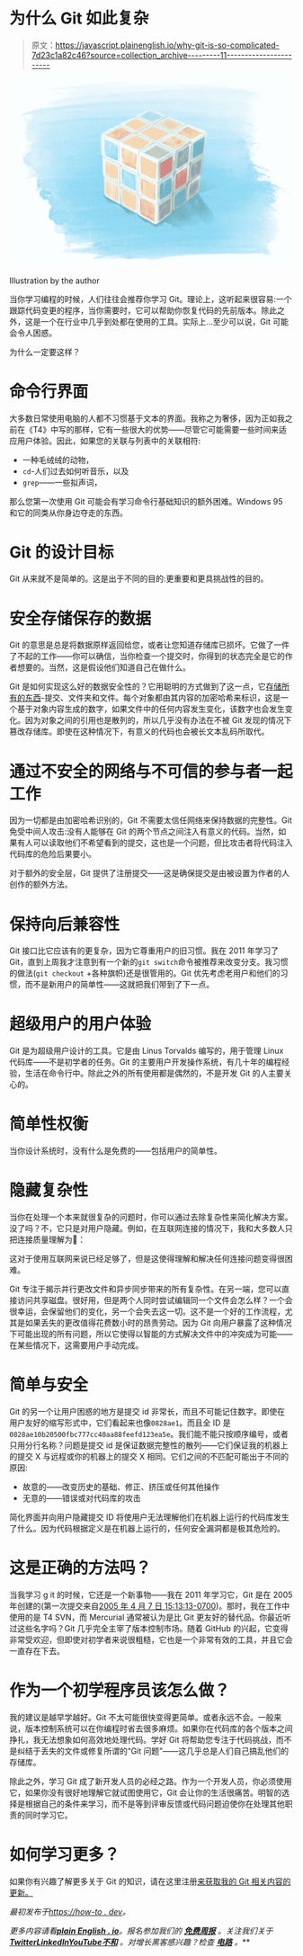 # 为什么 Git 如此复杂

> 原文：<https://javascript.plainenglish.io/why-git-is-so-complicated-7d23c1a82c46?source=collection_archive---------11----------------------->

![](img/826c252ae9587433aff7a203259c437d.png)

Illustration by the author

当你学习编程的时候，人们往往会推荐你学习 Git。理论上，这听起来很容易:一个跟踪代码变更的程序，当你需要时，它可以帮助你恢复代码的先前版本。除此之外，这是一个在行业中几乎到处都在使用的工具。实际上…至少可以说，Git 可能会令人困惑。

为什么一定要这样？

# 命令行界面

大多数日常使用电脑的人都不习惯基于文本的界面。我称之为奢侈，因为正如我之前在《T4》中写的那样，它有一些很大的优势——尽管它可能需要一些时间来适应用户体验。因此，如果您的关联与列表中的关联相符:

*   一种毛绒绒的动物，
*   `cd`-人们过去如何听音乐，以及
*   `grep`——一些拟声词，

那么您第一次使用 Git 可能会有学习命令行基础知识的额外困难。Windows 95 和它的同类从你身边夺走的东西。

# Git 的设计目标

Git 从来就不是简单的。这是出于不同的目的:更重要和更具挑战性的目的。

# 安全存储保存的数据

Git 的意思是总是将数据原样返回给您，或者让您知道存储库已损坏。它做了一件了不起的工作——你可以确信，当你检查一个提交时，你得到的状态完全是它的作者想要的。当然，这是假设他们知道自己在做什么。

Git 是如何实现这么好的数据安全性的？它用聪明的方式做到了这一点，它[存储所有的东西](https://how-to.dev/how-git-stores-data)-提交、文件夹和文件。每个对象都由其内容的加密哈希来标识，这是一个基于对象内容生成的数字，如果文件中的任何内容发生变化，该数字也会发生变化。因为对象之间的引用也是散列的，所以几乎没有办法在不被 Git 发现的情况下篡改存储库。即使在这种情况下，有意义的代码也会被长文本乱码所取代。

# 通过不安全的网络与不可信的参与者一起工作

因为一切都是由加密哈希识别的，Git 不需要太信任网络来保持数据的完整性。Git 免受中间人攻击:没有人能够在 Git 的两个节点之间注入有意义的代码。当然，如果有人可以读取他们不希望看到的提交，这也是一个问题，但比攻击者将代码注入代码库的危险后果要小。

对于额外的安全层，Git 提供了注册提交——这是确保提交是由被设置为作者的人创作的额外方法。

# 保持向后兼容性

Git 接口比它应该有的更复杂，因为它尊重用户的旧习惯。我在 2011 年学习了 Git，直到上周我才注意到有一个新的`git switch`命令被推荐来改变分支。我习惯的做法(`git checkout` +各种旗帜)还是很管用的。Git 优先考虑老用户和他们的习惯，而不是新用户的简单性——这就把我们带到了下一点。

# 超级用户的用户体验

Git 是为超级用户设计的工具。它是由 Linus Torvalds 编写的，用于管理 Linux 代码库——不是初学者的任务。Git 的主要用户开发操作系统，有几十年的编程经验，生活在命令行中。除此之外的所有使用都是偶然的，不是开发 Git 的人主要关心的。

# 简单性权衡

当你设计系统时，没有什么是免费的——包括用户的简单性。

# 隐藏复杂性

当你在处理一个本来就很复杂的问题时，你可以通过去除复杂性来简化解决方案。没了吗？不，它只是对用户隐藏。例如，在互联网连接的情况下，我和大多数人只把连接质量理解为📶：

这对于使用互联网来说已经足够了，但是这使得理解和解决任何连接问题变得很困难。

Git 专注于揭示并行更改文件和异步同步带来的所有复杂性。在另一端，您可以直接访问共享磁盘。很好用，但是两个人同时尝试编辑同一个文件会怎么样？一个会很幸运，会保留他们的变化，另一个会失去这一切。这不是一个好的工作流程，尤其是如果丢失的更改值得花费数小时的昂贵劳动。因为 Git 向用户暴露了这种情况下可能出现的所有问题，所以它使得以智能的方式解决文件中的冲突成为可能——在某些情况下，这需要用户手动完成。

# 简单与安全

Git 的另一个让用户困惑的地方是提交 id 非常长，而且不可能记住数字。即使在用户友好的缩写形式中，它们看起来也像`0828ae1`。而且全 ID 是`0828ae10b20500fbc777cc40aa88feefd123ea5e`。我们能不能只按顺序编号，或者只用分行名称？问题是提交 id 是保证数据完整性的散列——它们保证我的机器上的提交 X 与远程或你的机器上的提交 X 相同。它们之间的不匹配可能出于不同的原因:

*   故意的——改变历史的基础、修正、挤压或任何其他操作
*   无意的——错误或对代码库的攻击

简化界面并向用户隐藏提交 ID 将使用户无法理解他们在机器上运行的代码库发生了什么。因为代码根据定义是在机器上运行的，任何安全漏洞都是极其危险的。

# 这是正确的方法吗？

当我学习 g it 的时候，它还是一个新事物——我在 2011 年学习它，Git 是在 2005 年创建的(第一次提交来自[2005 年 4 月 7 日 15:13:13-0700](https://github.com/git/git/commit/e83c5163316f89bfbde7d9ab23ca2e25604af290))。那时，我在工作中使用的是 T4 SVN，而 Mercurial 通常被认为是比 Git 更友好的替代品。你最近听过这些名字吗？Git 几乎完全主宰了版本控制市场。随着 GitHub 的兴起，它变得非常受欢迎，但即使对初学者来说很粗糙，它也是一个非常有效的工具，并且它会一直存在下去。

# 作为一个初学程序员该怎么做？

我的建议是越早学越好。Git 不太可能很快变得更简单。或者永远不会。一般来说，版本控制系统可以在你编程时省去很多麻烦。如果你在代码库的各个版本之间挣扎，我无法想象如何高效地处理代码。学好 Git 将帮助您专注于代码挑战，而不是纠结于丢失的文件或修复所谓的“Git 问题”——这几乎总是人们自己搞乱他们的存储库。

除此之外，学习 Git 成了新开发人员的必经之路。作为一个开发人员，你必须使用它，如果你没有很好地理解它就试图使用它，Git 会让你的生活很痛苦。明智的选择是根据自己的条件来学习，而不是等到评审反馈或代码问题迫使你在处理其他职责的同时学习它。

# 如何学习更多？

如果你有兴趣了解更多关于 Git 的知识，请在这里注册[来获取我的 Git 相关内容的更新。](https://how-to-dev.ck.page/e92d2eb5d7)

*最初发布于*[*https://how-to . dev*](https://how-to.dev/why-git-is-so-complicated)*。*

*更多内容请看*[***plain English . io***](https://plainenglish.io/)*。报名参加我们的* [***免费周报***](http://newsletter.plainenglish.io/) *。关注我们关于*[***Twitter***](https://twitter.com/inPlainEngHQ)[***LinkedIn***](https://www.linkedin.com/company/inplainenglish/)*[***YouTube***](https://www.youtube.com/channel/UCtipWUghju290NWcn8jhyAw)*[***不和***](https://discord.gg/GtDtUAvyhW) *。对增长黑客感兴趣？检查* [***电路***](https://circuit.ooo/) *。***